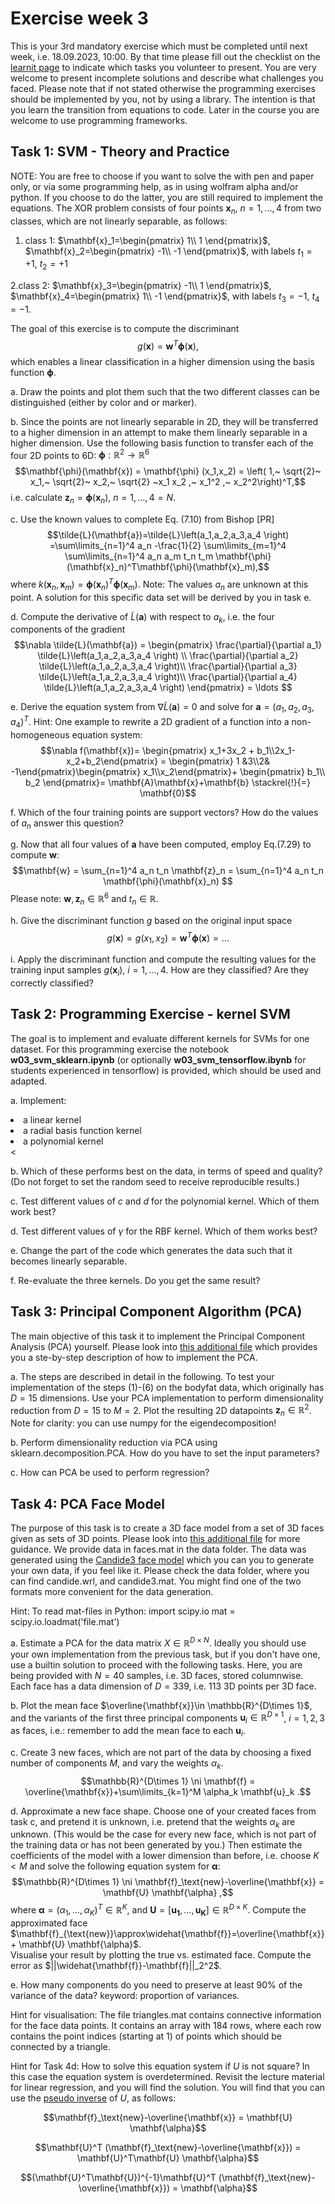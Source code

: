 # Exercise week 3

This is your 3rd mandatory exercise which must be completed until next week, i.e. 18.09.2023, 10:00. By that time please fill out the checklist on the [learnit page](https://learnit.itu.dk/course/view.php?id=3022225) to indicate which tasks you volunteer to present. 
You are very welcome to present incomplete solutions and describe what challenges you faced.
Please note that if not stated otherwise the programming exercises should be implemented by you, not by using a library. The intention is that you learn the transition from equations to code. Later in the course you are welcome to use programming frameworks. 


## Task 1: SVM - Theory and Practice 
NOTE: You are free to choose if you want to solve the with pen and paper only, or via some programming help, as in using wolfram alpha and/or python. If you choose to do the latter, you are still required to implement the equations. 
The XOR problem consists of four points $\mathbf{x}_n$, $n=1,\ldots,4$ from two classes, which are not linearly separable, as follows:
 

1. class 1: $\mathbf{x}_1=\begin{pmatrix} 1\\ 1 \end{pmatrix}$, $\mathbf{x}_2=\begin{pmatrix} -1\\ -1 \end{pmatrix}$, with labels $t_1=+1$, $t_2=+1$

2.class 2: $\mathbf{x}_3=\begin{pmatrix} -1\\ 1 \end{pmatrix}$, $\mathbf{x}_4=\begin{pmatrix} 1\\ -1 \end{pmatrix}$, with labels $t_3=-1$, $t_4=-1$.</li>


The goal of this exercise is to compute the discriminant
$$g(\mathbf{x}) = \mathbf{w}^T \mathbf{\phi}(\mathbf{x}),$$
which enables a linear classification in a higher dimension using the basis function $\mathbf{\phi}$.

a. Draw the points and plot them such that the two different classes can be distinguished (either by color and or marker). </li>

b. Since the points are not linearly separable in 2D, they will be transferred to a higher dimension in an attempt to make them linearly separable in a higher dimension. Use the following basis function to transfer each of the four 2D points to 6D: $\mathbf{\phi} :\mathbb{R}^2 \rightarrow \mathbb{R}^6$ 
	$$\mathbf{\phi}(\mathbf{x}) = \mathbf{\phi} (x_1,x_2) = \left( 1,~ \sqrt{2}~ x_1,~ \sqrt{2}~ x_2,~ \sqrt{2} ~x_1 x_2 ,~ x_1^2 ,~ x_2^2\right)^T,$$
	 i.e. calculate $\mathbf{z}_n=\mathbf{\phi}(\mathbf{x}_n)$, $n=1,\ldots,4=N$. 
	</li>

c. Use the known values to complete Eq. (7.10) from Bishop [PR] 
	$$\tilde{L}(\mathbf{a})=\tilde{L}\left(a_1,a_2,a_3,a_4 \right) =\sum\limits_{n=1}^4 a_n -\frac{1}{2} \sum\limits_{m=1}^4 \sum\limits_{n=1}^4 a_n a_m t_n t_m \mathbf{\phi}(\mathbf{x}_n)^T\mathbf{\phi}(\mathbf{x}_m),$$
	 where $k(\mathbf{x}_n,\mathbf{x}_m)=\mathbf{\phi}(\mathbf{x}_n)^T\mathbf{\phi}(\mathbf{x}_m)$. Note: The values $a_n$ are unknown at this point. A solution for this specific data set will be derived by you in task e. 
	</li> 

d. Compute the derivative of $\tilde{L}(\mathbf{a} )$ with respect to $a_k$, i.e. the four components of the gradient 
	$$\nabla \tilde{L}(\mathbf{a}) =  \begin{pmatrix} \frac{\partial}{\partial a_1} \tilde{L}\left(a_1,a_2,a_3,a_4 \right) \\				\frac{\partial}{\partial a_2} \tilde{L}\left(a_1,a_2,a_3,a_4 \right)\\				\frac{\partial}{\partial a_3} \tilde{L}\left(a_1,a_2,a_3,a_4 \right)\\				\frac{\partial}{\partial a_4} \tilde{L}\left(a_1,a_2,a_3,a_4 \right) \end{pmatrix} = \ldots  $$
	</li> 

e. Derive the equation system from $\nabla\tilde{L}(\mathbf{a})=0$ and solve for $\mathbf{a}=\left(a_1,a_2,a_3,a_4 \right)^T$. 
	Hint: One example to rewrite a 2D gradient of a function into a non-homogeneous equation system: $$\nabla f(\mathbf{x})= \begin{pmatrix} x_1+3x_2 + b_1\\2x_1-x_2+b_2\end{pmatrix} = \begin{pmatrix} 1 &3\\2& -1\end{pmatrix}\begin{pmatrix} x_1\\x_2\end{pmatrix}+ \begin{pmatrix} b_1\\ b_2 \end{pmatrix}= \mathbf{A}\mathbf{x}+\mathbf{b} \stackrel{!}{=} \mathbf{0}$$
	</li> 

f. Which of the four training points are support vectors? How do the values of $a_n$ answer this question? </li>

g. Now that all four values of $\mathbf{a}$ have been computed, employ Eq.(7.29) to compute $\mathbf{w}$:
	$$\mathbf{w} = \sum_{n=1}^4 a_n  t_n \mathbf{z}_n = \sum_{n=1}^4 a_n  t_n \mathbf{\phi}(\mathbf{x}_n) $$
	Please note: $\mathbf{w},\mathbf{z}_n\in\mathbb{R}^6$ and $t_n\in\mathbb{R}$.  </li>	

h. Give the discriminant function $g$ based on the original input space 
	 $$g(\mathbf{x}) = g(x_1,x_2)= \mathbf{w}^T \mathbf{\phi}(\mathbf{x})= \ldots$$
	</li>		

i. Apply the discriminant function and compute the resulting values for the training input samples $g(\mathbf{x}_i)$, $i=1,\ldots, 4$. How are they classified? Are they correctly classified? </li>
</ol>


## Task 2: Programming Exercise - kernel SVM
The goal is to implement and evaluate different kernels for SVMs for one dataset. 
For this programming exercise the notebook **w03_svm_sklearn.ipynb** (or optionally **w03_svm_tensorflow.ibynb** for students experienced in tensorflow) is provided, which should be used and adapted. 


a. Implement:

<li> a linear kernel </li>

<li> a radial basis function kernel</li> 

<li> a polynomial kernel</li> 
<


b.  Which of these performs best on the data, in terms of speed and quality? (Do not forget to set the random seed to receive reproducible results.)</li> 

c. Test different values of $c$ and $d$ for the polynomial kernel. Which of them work best?</li> 

d. Test different values of $\gamma$ for the RBF kernel. Which of them works best?</li> 

e. Change the part of the code which generates the data such that it becomes linearly separable.</li> 

f. Re-evaluate the three kernels. Do you get the same result?</li> 



## Task 3: Principal Component Algorithm (PCA)

The main objective of this task it to implement the Principal Component Analysis (PCA) yourself. Please look into [this additional file](pca.md) which provides you a ste-by-step description of how to implement the PCA. 

a. The steps are described in detail in the following. To test your implementation of the steps (1)-(6) on the bodyfat data, which originally has $D=15$ dimensions. Use your PCA implementation to perform dimensionality reduction from $D=15$ to $M=2$. Plot the resulting 2D datapoints $\mathbf{z}_n\in \mathbb{R}^2$. Note for clarity: you can use numpy for the eigendecomposition!</li> 

b. Perform dimensionality reduction via PCA using sklearn.decomposition.PCA. How do you have to set the input parameters?</li>

c. How can PCA be used to perform regression? </li>



## Task 4: PCA Face Model

The purpose of this task is to create a 3D face model from a set of 3D faces given as sets of 3D points. Please look into [this additional file](pca.md) for more guidance. 
We provide data in faces.mat in the data folder. 
The data was generated using the [Candide3 face model](https://people.isy.liu.se/icg/ahlberg/papers/reports/R-2326.html) which you can you to generate your own data, if you feel like it. 
Please check the data folder, where you can find candide.wrl, and candide3.mat. You might find one of the two formats more convenient for the data generation. 

Hint: To read mat-files in Python:
import scipy.io
mat = scipy.io.loadmat('file.mat')


a. Estimate a PCA for the data matrix $X\in\mathbb{R}^{D\times N}$. Ideally you should use your own implementation from the previous task, but if you don't have one, use a builtin solution to proceed with the following tasks. Here, you are being provided with $N=40$ samples, i.e. 3D faces, stored columnwise. Each face has a data dimension of $D=339$, i.e. $113$ 3D points per 3D face.</li>

b. Plot the mean face $\overline{\mathbf{x}}\in \mathbb{R}^{D\times 1}$, and the variants of the first three principal components $\mathbf{u}_i \in\mathbb{R}^{D\times 1}$, $i=1,2,3$ as faces, i.e.: remember to add the mean face to each $\mathbf{u}_i$.</li> 

c. Create 3 new faces, which are not part of the data by choosing a fixed number of components $M$, and vary the weights $\alpha_k$. 
	$$\mathbb{R}^{D\times 1} \ni \mathbf{f} = \overline{\mathbf{x}}+\sum\limits_{k=1}^M \alpha_k \mathbf{u}_k .$$
   </li>

d. Approximate a new face shape. Choose one of your created faces from task c, and pretend it is unknown, i.e. pretend that the weights $\alpha_k$ are unknown. (This would be the case for every new face, which is not part of the training data or has not been generated by you.) Then estimate the coefficients of the model with a lower dimension than before, i.e. choose $K < M$ and solve the following equation system for $\mathbf{\alpha}$: 
		$$\mathbb{R}^{D\times 1} \ni \mathbf{f}_\text{new}-\overline{\mathbf{x}} = \mathbf{U} \mathbf{\alpha} ,$$
  where $\mathbf{\alpha} = (\alpha_1,\ldots,\alpha_K)^T \in\mathbb{R}^K$, and $\mathbf{U}=[\mathbf{u_1},\ldots,\mathbf{u_K} ] \in \mathbb{R}^{D\times K}$. 
  Compute the approximated face $\mathbf{f}_{\text{new}}\approx\widehat{\mathbf{f}}=\overline{\mathbf{x}} + \mathbf{U} \mathbf{\alpha}$.  
	Visualise your result by plotting the true vs. estimated face. Compute the error as $||\widehat{\mathbf{f}}-\mathbf{f}||_2^2$. </li>

e.  How many components do you need to preserve at least 90% of the variance of the data? keyword: proportion of variances.</li> 
</ol>
  
Hint for visualisation: The file triangles.mat contains connective information for the face data points. It contains an array with 184 rows, where each row contains the point indices (starting at 1) of points which should be connected by a triangle. 

Hint for Task 4d: How to solve this equation system if $U$ is not square? In this case the equation system is overdetermined. Revisit the lecture material for linear regression, and you will find the solution. You will find that you can use the [pseudo inverse](https://en.wikipedia.org/wiki/Moore%E2%80%93Penrose_inverse) of $U$, as follows:

$$\mathbf{f}_\text{new}-\overline{\mathbf{x}} = \mathbf{U} \mathbf{\alpha}$$

$$\mathbf{U}^T (\mathbf{f}_\text{new}-\overline{\mathbf{x}}) = \mathbf{U}^T\mathbf{U} \mathbf{\alpha}$$

$$(\mathbf{U}^T\mathbf{U})^{-1}\mathbf{U}^T (\mathbf{f}_\text{new}-\overline{\mathbf{x}}) = \mathbf{\alpha}$$
